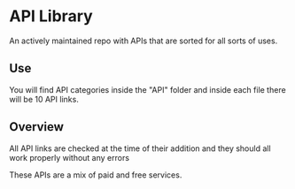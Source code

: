 # API Library

An actively maintained repo with APIs that are sorted for all sorts of uses. 

## Use

You will find API categories inside the "API" folder and inside each file there will be 10 API links. 

## Overview 

All API links are checked at the time of their addition and they should all work properly without any errors 

These APIs are a mix of paid and free services. 

